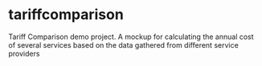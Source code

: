 # tariffcomparison
Tariff Comparison demo project. A mockup for calculating the annual cost of several services based on the data gathered from different service providers
